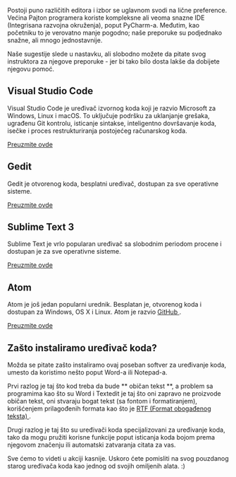 Postoji puno različitih editora i izbor se uglavnom svodi na lične preference. Većina Pajton programera koriste kompleksne ali veoma snazne IDE (Integrisana razvojna okruženja), poput PyCharm-a. Međutim, kao početniku to je verovatno manje pogodno; naše preporuke su podjednako snažne, ali mnogo jednostavnije.

Naše sugestije slede u nastavku, ali slobodno možete da pitate svog instruktora za njegove preporuke - jer bi tako bilo dosta lakše da dobijete njegovu pomoć.

## Visual Studio Code

Visual Studio Code je uređivač izvornog koda koji je razvio Microsoft za Windows, Linux i macOS. To uključuje podršku za uklanjanje grešaka, ugrađenu Git kontrolu, isticanje sintakse, inteligentno dovršavanje koda, isečke i proces restrukturiranja postojećeg računarskog koda.

[Preuzmite ovde](https://code.visualstudio.com/)

## Gedit

Gedit je otvorenog koda, besplatni uređivač, dostupan za sve operativne sisteme.

[Preuzmite ovde](https://wiki.gnome.org/Apps/Gedit#Download)

## Sublime Text 3

Sublime Text je vrlo popularan uređivač sa slobodnim periodom procene i dostupan je za sve operativne sisteme.

[Preuzmite ovde](https://www.sublimetext.com/3)

## Atom

Atom je još jedan popularni urednik. Besplatan je, otvorenog koda i dostupan za Windows, OS X i Linux. Atom je razvio [ GitHub ](https://github.com/).

[Preuzmite ovde](https://atom.io/)

## Zašto instaliramo uređivač koda?

Možda se pitate zašto instaliramo ovaj poseban softver za uređivanje koda, umesto da koristimo nešto poput Word-a ili Notepad-a.

Prvi razlog je taj što kod treba da bude ** običan tekst **, a problem sa programima kao što su Word i Textedit je taj što oni zapravo ne proizvode običan tekst, oni stvaraju bogat tekst (sa fontom i formatiranjem), korišćenjem prilagođenih formata kao što je [ RTF (Format obogađenog teksta) ](https://en.wikipedia.org/wiki/Rich_Text_Format).

Drugi razlog je taj što su uređivači koda specijalizovani za uređivanje koda, tako da mogu pružiti korisne funkcije poput isticanja koda bojom prema njegovom značenju ili automatski zatvaranja citata za vas.

Sve ćemo to videti u akciji kasnije. Uskoro ćete pomisliti na svog pouzdanog starog uređivača koda kao jednog od svojih omiljenih alata. :)
